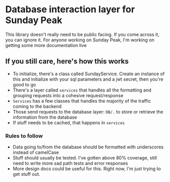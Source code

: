 # Database interaction layer for Sunday Peak

This library doesn't really need to be public facing. If you come across it, you can ignore it. For anyone working on Sunday Peak, I'm working on getting some more documentation live

## If you still care, here's how this works

- To initialize, there's a class called SundayService. Create an instance of this and initialize with your sql parameters and a jwt secret, then you're good to go
- There's a layer called `services` that handles all the formatting and grouping requests into a cohesive request/response
- `Services` has a few classes that handles the majority of the traffic coming to the backend
- Those send requests to the database layer: `DB/.` to store or retrieve the information from the database
- If stuff needs to be cached, that happens in `services`

### Rules to follow

- Data going to/from the database should be formatted with underscores instead of camelCase
- Stuff should usually be tested. I've gotten above 80% coverage, still need to write more sad path tests and error responses
- More design docs could be useful for this. Right now, I'm just trying to get stuff out.
